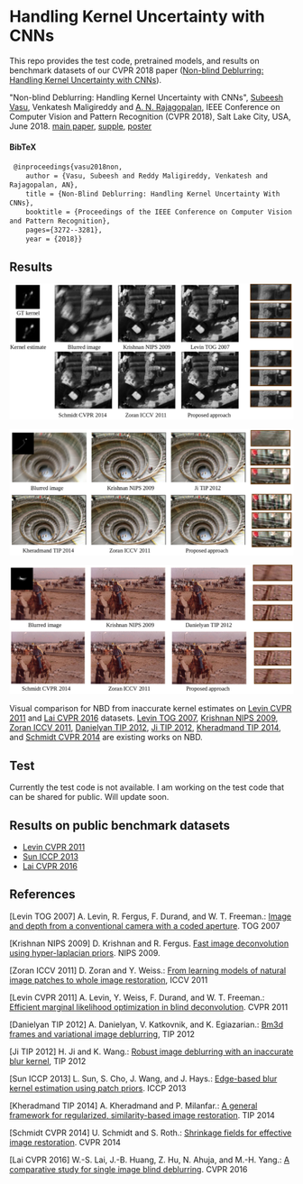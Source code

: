 # Handling Kernel Uncertainty with CNNs

This repo provides the test code, pretrained models, and results on benchmark datasets of our CVPR 2018 paper ([Non-blind Deblurring: Handling Kernel Uncertainty with CNNs](https://drive.google.com/file/d/1htYVSTXJ60ChPUWjsCHblS22IWlwMitX/view)).


"Non-blind Deblurring: Handling Kernel Uncertainty with CNNs", [Subeesh Vasu](https://subeeshvasu.github.io), Venkatesh Maligireddy and [A. N. Rajagopalan](http://www.ee.iitm.ac.in/~raju/), IEEE Conference on Computer Vision and Pattern Recognition (CVPR 2018), Salt Lake City, USA, June 2018. [main paper](https://drive.google.com/file/d/1htYVSTXJ60ChPUWjsCHblS22IWlwMitX/view), [supple](https://drive.google.com/file/d/1xtWUoh4qm4rX1W8gZ7BaA8HFTy5CTBNC/view), [poster](https://drive.google.com/file/d/1uhhrceerogugU0cAdG79AoyWhSSGZxcW/view)

#### BibTeX

 
     @inproceedings{vasu2018non,
        author = {Vasu, Subeesh and Reddy Maligireddy, Venkatesh and Rajagopalan, AN},
        title = {Non-Blind Deblurring: Handling Kernel Uncertainty With CNNs},
        booktitle = {Proceedings of the IEEE Conference on Computer Vision and Pattern Recognition},
        pages={3272--3281},
        year = {2018}}
## Results     
<p align="center">
<img src="images/nbd_syntheg_levin.png">
</p>

<p align="center">
<img src="images/nbd_syntheg_lai.png">
</p>

<p align="center">
<img src="images/nbd_realeg_lai.png">
</p>

Visual comparison for NBD from inaccurate kernel estimates on [Levin CVPR 2011](http://webee.technion.ac.il/people/anat.levin/papers/deconvLevinEtalCVPR11.pdf) and [Lai CVPR 2016](http://vllab.ucmerced.edu/wlai24/cvpr16_deblur_study/) datasets. [Levin TOG 2007](https://groups.csail.mit.edu/graphics/CodedAperture/), [Krishnan NIPS 2009](https://dilipkay.wordpress.com/fast-deconvolution/), [Zoran ICCV 2011](https://people.csail.mit.edu/danielzoran/EPLLICCVCameraReady.pdf), [Danielyan TIP 2012](https://www.cs.tut.fi/~foi/GCF-BM3D/BM3DframesDeblur-Danielyan.pdf), [Ji TIP 2012](http://www.math.nus.edu.sg/~matjh/download/robust_deblur/TIP_2012_deblur.pdf), [Kheradmand TIP 2014](https://ieeexplore.ieee.org/document/6918453/), and [Schmidt CVPR 2014](http://research.uweschmidt.org/pubs/cvpr14schmidt.pdf) are existing works on NBD.

## Test
Currently the test code is not available. I am working on the test code that can be shared for public. Will update soon.

## Results on public benchmark datasets

- [Levin CVPR 2011](https://drive.google.com/file/d/1ekT1U5oF9G2I_JKk34k0QaLxsOkDFK9e/view?usp=sharing)
- [Sun ICCP 2013](https://drive.google.com/file/d/1WuwfR85cYnSC3U-n92yI6ecaXZmONghA/view?usp=sharing)
- [Lai CVPR 2016](https://drive.google.com/file/d/1hmnTZGcfs1Hc15C55jfeI0DjPioh3S6a/view?usp=sharing)

## References

[Levin TOG 2007] A. Levin, R. Fergus, F. Durand, and W. T. Freeman.: [Image and depth from a conventional camera with a coded aperture](https://groups.csail.mit.edu/graphics/CodedAperture/). TOG 2007

[Krishnan NIPS 2009] D. Krishnan and R. Fergus. [Fast image deconvolution using hyper-laplacian priors](https://dilipkay.wordpress.com/fast-deconvolution/). NIPS 2009.

[Zoran ICCV 2011] D. Zoran and Y. Weiss.: [From learning models of natural image patches to whole image restoration](https://people.csail.mit.edu/danielzoran/EPLLICCVCameraReady.pdf), ICCV 2011

[Levin CVPR 2011] A. Levin, Y. Weiss, F. Durand, and W. T. Freeman.: [Efficient marginal likelihood optimization in blind deconvolution](http://webee.technion.ac.il/people/anat.levin/papers/deconvLevinEtalCVPR11.pdf). CVPR 2011

[Danielyan TIP 2012] A. Danielyan, V. Katkovnik, and K. Egiazarian.: [Bm3d frames and variational image deblurring](https://www.cs.tut.fi/~foi/GCF-BM3D/BM3DframesDeblur-Danielyan.pdf), TIP 2012

[Ji TIP 2012] H. Ji and K. Wang.: [Robust image deblurring with an inaccurate blur kernel](http://www.math.nus.edu.sg/~matjh/download/robust_deblur/TIP_2012_deblur.pdf), TIP 2012

[Sun ICCP 2013] L. Sun, S. Cho, J. Wang, and J. Hays.: [Edge-based blur kernel estimation using patch priors](http://cs.brown.edu/~lbsun/deblur2013/deblur2013iccp.html). ICCP 2013

[Kheradmand TIP 2014] A. Kheradmand and P. Milanfar.: [A general framework for regularized, similarity-based image restoration](https://ieeexplore.ieee.org/document/6918453/). TIP 2014

[Schmidt CVPR 2014] U. Schmidt and S. Roth.: [Shrinkage fields for effective image restoration](http://research.uweschmidt.org/pubs/cvpr14schmidt.pdf). CVPR 2014

[Lai CVPR 2016] W.-S. Lai, J.-B. Huang, Z. Hu, N. Ahuja, and M.-H. Yang.: [A comparative study for single image blind deblurring](http://vllab.ucmerced.edu/wlai24/cvpr16_deblur_study/). CVPR 2016








